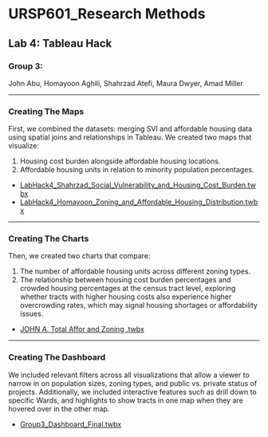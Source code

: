 # URSP601_Research Methods

## Lab 4: Tableau Hack

### Group 3:
John Abu, Homayoon Aghili, Shahrzad Atefi, Maura Dwyer, Amad Miller

---

### Creating The Maps

First, we combined the datasets: merging SVI and affordable housing data using spatial joins and relationships in Tableau. We created two maps that visualize:
1. Housing cost burden alongside affordable housing locations.
2. Affordable housing units in relation to minority population percentages.

- [LabHack4_Shahrzad_Social_Vulnerability_and_Housing_Cost_Burden.twbx]([LabHack4_Shahrzad_Social_Vulnerability_and_Housing_Cost_Burden.twbx](https://github.com/Homie73/URSP605_Lab4-Group3/blob/main/Deliverable/LabHack4_Shahrzad_Social_Vulnerability_and_Housing_Cost_Burden.twbx))
- [LabHack4_Homayoon_Zoning_and_Affordable_Housing_Distribution.twbx](LabHack4_Homayoon_Zoning_and_Affordable_Housing_Distribution.twbx)

---

### Creating The Charts

Then, we created two charts that compare:
1. The number of affordable housing units across different zoning types.
2. The relationship between housing cost burden percentages and crowded housing percentages at the census tract level, exploring whether tracts with higher housing costs also experience higher overcrowding rates, which may signal housing shortages or affordability issues.

- [JOHN A. Total Affor and Zoning .twbx](JOHN%20A.%20Total%20Affor%20and%20Zoning%20.twbx)

---

### Creating The Dashboard

We included relevant filters across all visualizations that allow a viewer to narrow in on population sizes, zoning types, and public vs. private status of projects. Additionally, we included interactive features such as drill down to specific Wards, and highlights to show tracts in one map when they are hovered over in the other map.

- [Group3_Dashboard_Final.twbx](Group3_Dashboard_Final.twbx)
